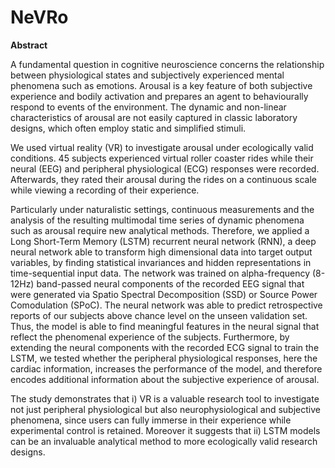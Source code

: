 # NeVRo

<b>Abstract</b>

A fundamental question in cognitive neuroscience concerns the relationship between physiological states and subjectively experienced mental phenomena such as emotions.  Arousal is a key feature of both subjective experience and bodily activation and prepares an agent to behaviourally respond to events of the environment. The dynamic and non-linear characteristics of arousal are not easily captured in classic laboratory designs, which often employ static and simplified stimuli.

We used virtual reality (VR) to investigate arousal under ecologically valid conditions. 45 subjects experienced virtual roller coaster rides while their neural (EEG) and peripheral physiological (ECG) responses were recorded. Afterwards, they rated their arousal during the rides on a continuous scale while viewing a recording of their experience.

Particularly under naturalistic settings, continuous measurements and the analysis of the resulting multimodal time series of dynamic phenomena such as arousal require new analytical methods. Therefore, we applied a Long Short-Term Memory (LSTM) recurrent neural network (RNN), a deep neural network able to transform high dimensional data into target output variables, by finding statistical invariances and hidden representations in time-sequential input data. The network was trained on alpha-frequency (8-12Hz) band-passed neural components of the recorded EEG signal that were generated via Spatio Spectral Decomposition (SSD) or Source Power Comodulation (SPoC). The neural network was able to predict retrospective reports of our subjects above chance level on the unseen validation set. Thus, the model is able to find meaningful features in the neural signal that reflect the phenomenal experience of the subjects. Furthermore, by extending the neural components with the recorded ECG signal to train the LSTM, we tested whether the peripheral physiological responses, here the cardiac information, increases the performance of the model, and therefore encodes additional information about the subjective experience of arousal.

The study demonstrates that i) VR is a valuable research tool to investigate not just peripheral physiological but also neurophysiological and subjective phenomena, since users can fully immerse in their experience while experimental control is retained. Moreover it suggests that ii) LSTM models can be an invaluable analytical method to more ecologically valid research designs.

